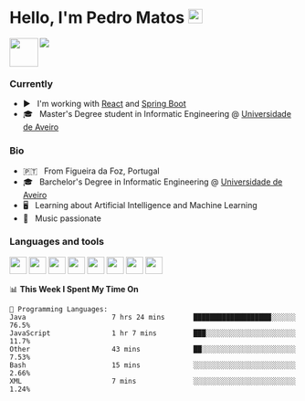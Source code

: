 <h1>Hello, I'm Pedro Matos <img src="https://media.giphy.com/media/hvRJCLFzcasrR4ia7z/giphy.gif" width="25px"></h1>

<a href="https://www.linkedin.com/in/pedrodlmatos/">
  <img align="left" alt="" width="50px" src="https://img.icons8.com/color/48/000000/linkedin.png" />
</a>

![](https://visitor-badge.glitch.me/badge?page_id=pedrodlmatos.pedrodlmatos)

<br />

<h3>Currently</h3>

 - ▶️ &nbsp; I'm working with [React](https://reactjs.org/) and [Spring Boot](https://spring.io/projects/spring-boot)
 - 🎓 &nbsp; Master's Degree student in Informatic Engineering @ [Universidade de Aveiro](www.ua.pt)

<h3>Bio</h3>

 - 🇵🇹 &nbsp; From Figueira da Foz, Portugal
 - 🎓 &nbsp; Barchelor's Degree in Informatic Engineering @ [Universidade de Aveiro](www.ua.pt)
 - 🖥️ &nbsp; Learning about Artificial Intelligence and Machine Learning 
 - 🎸 &nbsp; Music passionate

<h3>Languages and tools</h3>

<code><img height="30" src="https://img.icons8.com/color/96/000000/python.png"/></code>
<code><img height="30" src="https://img.icons8.com/color/48/000000/javascript.png"/></code>
<code><img height="30" src="https://img.icons8.com/color/48/000000/html-5.png"/></code>
<code><img height="30" src="https://img.icons8.com/officel/30/000000/react.png"/></code>
<code><img height="30" src="https://img.icons8.com/color/48/000000/java-coffee-cup-logo.png"/></code>
<code><img height="30" src="https://img.icons8.com/color/48/000000/spring-logo.png"/></code>
<code><img height="30" src="https://img.icons8.com/color/48/000000/postgreesql.png"/></code>
<code><img height="30" src="https://img.icons8.com/color/48/000000/docker.png"/></code>

<!--
<a href="https://github.com/anuraghazra/github-readme-stats">
  <img align="center" src="https://github-readme-stats-drab-three.vercel.app/api/wakatime?username=pedrodlmatos&theme=slateorange&custom_title=Weekly stats" />
</a>
-->

<!--START_SECTION:waka-->
📊 **This Week I Spent My Time On** 

```text
💬 Programming Languages: 
Java                     7 hrs 24 mins       ███████████████████░░░░░░   76.5% 
JavaScript               1 hr 7 mins         ███░░░░░░░░░░░░░░░░░░░░░░   11.7% 
Other                    43 mins             ██░░░░░░░░░░░░░░░░░░░░░░░   7.53% 
Bash                     15 mins             ░░░░░░░░░░░░░░░░░░░░░░░░░   2.66% 
XML                      7 mins              ░░░░░░░░░░░░░░░░░░░░░░░░░   1.24%

```


<!--END_SECTION:waka-->
